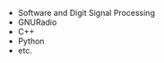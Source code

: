 - Software and Digit Signal Processing
- GNURadio
- C++
- Python
- etc.

<!---
beenjohn/beenjohn is a ✨ special ✨ repository because its `README.md` (this file) appears on your GitHub profile.
You can click the Preview link to take a look at your changes.
--->
